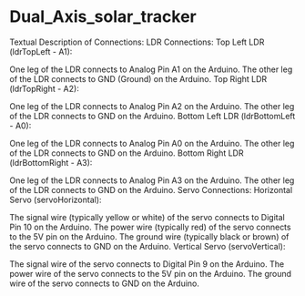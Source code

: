 # Dual_Axis_solar_tracker
Textual Description of Connections:
LDR Connections:
Top Left LDR (ldrTopLeft - A1):

One leg of the LDR connects to Analog Pin A1 on the Arduino.
The other leg of the LDR connects to GND (Ground) on the Arduino.
Top Right LDR (ldrTopRight - A2):

One leg of the LDR connects to Analog Pin A2 on the Arduino.
The other leg of the LDR connects to GND on the Arduino.
Bottom Left LDR (ldrBottomLeft - A0):

One leg of the LDR connects to Analog Pin A0 on the Arduino.
The other leg of the LDR connects to GND on the Arduino.
Bottom Right LDR (ldrBottomRight - A3):

One leg of the LDR connects to Analog Pin A3 on the Arduino.
The other leg of the LDR connects to GND on the Arduino.
Servo Connections:
Horizontal Servo (servoHorizontal):

The signal wire (typically yellow or white) of the servo connects to Digital Pin 10 on the Arduino.
The power wire (typically red) of the servo connects to the 5V pin on the Arduino.
The ground wire (typically black or brown) of the servo connects to GND on the Arduino.
Vertical Servo (servoVertical):

The signal wire of the servo connects to Digital Pin 9 on the Arduino.
The power wire of the servo connects to the 5V pin on the Arduino.
The ground wire of the servo connects to GND on the Arduino.
